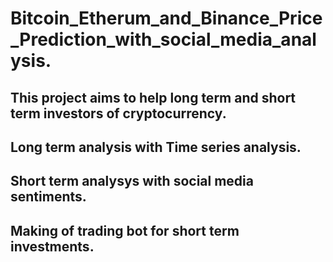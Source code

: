 # Bitcoin_Etherum_and_Binance_Price_Prediction_with_social_media_analysis.
## This project aims to help long term and short term investors of cryptocurrency.
## Long term analysis with Time series analysis.
## Short term analysys with social media sentiments.
## Making of trading bot for short term investments.
